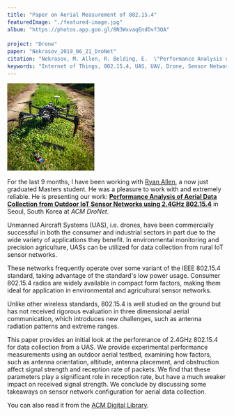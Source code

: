 ```yaml
---
title: "Paper on Aerial Measurement of 802.15.4"
featuredImage: "./featured-image.jpg" 
album: "https://photos.app.goo.gl/8N3WxvaqEndDvf3QA"

project: "Drone"
paper: "Nekrasov_2019_06_21_DroNet"
citation: "Nekrasov, M. Allen, R. Belding, E.  \"Performance Analysis of Aerial Data Collection from Outdoor IoT Sensor Networks using 2.4GHz 802.15.4\". ACM DroNet. 2019."
keywords: "Internet of Things, 802.15.4, UAS, UAV, Drone, Sensor Network,Wireless Networks, Precision Agriculture, Aerial networks."
---
```




<div class="img-right"><img src="./featured-image.jpg" alt="IoT Sensing Project"></div>

For the last 9 months, I have been working with [Ryan Allen](https://www.linkedin.com/in/ryan-allen-ba5560124/), a now just graduated Masters student. He was a pleasure to work with and extremely reliable. He is presenting our work: **[Performance Analysis of Aerial Data Collection from Outdoor IoT Sensor Networks using 2.4GHz 802.15.4](/papers/Nekrasov_2019_06_21_DroNet)** in Seoul, South Korea at *ACM DroNet*.


Unmanned Aircraft Systems (UAS), i.e. drones, have been commercially successful in both the consumer and industrial sectors in part due to the wide variety of applications they benefit. In environmental monitoring and precision agriculture, UASs can be utilized for data collection from rural IoT sensor networks. 

These networks frequently operate over some variant of the IEEE 802.15.4 standard, taking advantage of the standard's low power usage. Consumer 802.15.4 radios are widely available in compact form factors, making them ideal for application in environmental and agricultural sensor networks. 

Unlike other wireless standards, 802.15.4 is well studied on the ground but has not received rigorous evaluation in three dimensional aerial communication, which introduces new challenges, such as antenna radiation patterns and extreme ranges. 

This paper provides an initial look at the performance of 2.4GHz 802.15.4 for data collection from a UAS. We provide experimental performance measurements using an outdoor aerial testbed, examining how factors, such as antenna orientation, altitude, antenna placement, and obstruction affect signal strength and reception rate of packets. We find that these parameters play a significant role in reception rate, but have a much weaker impact on received signal strength. We conclude by discussing some takeaways on sensor network configuration for aerial data collection.

You can also read it from the [ACM Digital Library](https://dl.acm.org/citation.cfm?id=3329769).
